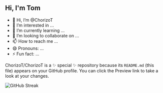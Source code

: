 ## Hi, I'm Tom


- 👋 Hi, I’m @ChorizoT
- 👀 I’m interested in ...
- 🌱 I’m currently learning ...
- 💞️ I’m looking to collaborate on ...
- 📫 How to reach me ...
- 😄 Pronouns: ...
- ⚡ Fun fact: ...


ChorizoT/ChorizoT is a ✨ special ✨ repository because its `README.md` (this file) appears on your GitHub profile.
You can click the Preview link to take a look at your changes.


<!---[![GitHub Streak](https://streak-stats.demolab.com?user=BirdyWood&theme=javascript&hide_border=true&mode=weekly&background=45%2CFFEE58%2CFFB989)](https://git.io/streak-stats)-->
![GitHub Streak](http://github-profile-summary-cards.vercel.app/api/cards/profile-details?username=ChorizoT&theme=transparent)
